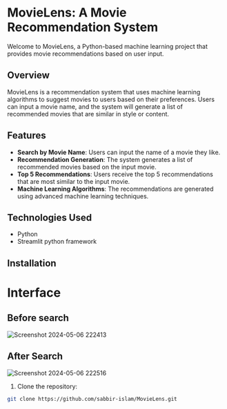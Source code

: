 # MovieLens: A Movie Recommendation System

Welcome to MovieLens, a Python-based machine learning project that provides movie recommendations based on user input.

## Overview

MovieLens is a recommendation system that uses machine learning algorithms to suggest movies to users based on their preferences. Users can input a movie name, and the system will generate a list of recommended movies that are similar in style or content.

## Features

- **Search by Movie Name**: Users can input the name of a movie they like.
- **Recommendation Generation**: The system generates a list of recommended movies based on the input movie.
- **Top 5 Recommendations**: Users receive the top 5 recommendations that are most similar to the input movie.
- **Machine Learning Algorithms**: The recommendations are generated using advanced machine learning techniques.

## Technologies Used

- Python
- Streamlit python framework

## Installation

# Interface
## Before search
![Screenshot 2024-05-06 222413](https://github.com/sabbir-islam/MovieLens/assets/99163880/5aa32589-27bd-4b26-8722-bb85b025ea3e)
## After Search
![Screenshot 2024-05-06 222516](https://github.com/sabbir-islam/MovieLens/assets/99163880/6789b1a8-8522-46c5-afef-dcd44170261d)

1. Clone the repository:

```bash
git clone https://github.com/sabbir-islam/MovieLens.git
